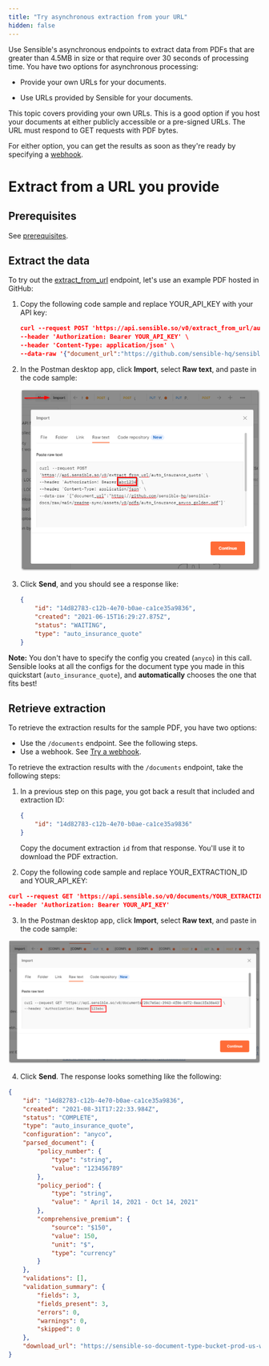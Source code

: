 ```yaml
---
title: "Try asynchronous extraction from your URL"
hidden: false
---
```




Use Sensible's asynchronous endpoints to extract data from PDFs that are greater than 4.5MB in size or that require over 30 seconds of processing time. You have two options for asynchronous processing:

- Provide your own URLs for your documents. 

- Use URLs provided by Sensible for your documents. 

This topic covers providing your own URLs. This is a good option if you host your documents at either publicly accessible or a pre-signed URLs. The URL must respond to GET requests with PDF bytes.

For either option, you can get the results as soon as they're ready by specifying a [webhook](doc:api-tutorial-webhook).

Extract from a URL you provide 
====


Prerequisites
----

See [prerequisites](doc:api-tutorial#section-prerequisites).

Extract the data 
----

To try out the [extract_from_url](https://sensiblehq.readme.io/reference#provide-a-download-url) endpoint, let's use an example PDF hosted in GitHub:

1. Copy the following code sample and replace YOUR_API_KEY with your API key:

   ```json
   curl --request POST 'https://api.sensible.so/v0/extract_from_url/auto_insurance_quote' \
   --header 'Authorization: Bearer YOUR_API_KEY' \
   --header 'Content-Type: application/json' \
   --data-raw '{"document_url":"https://github.com/sensible-hq/sensible-docs/raw/main/readme-sync/assets/v0/pdfs/auto_insurance_anyco_golden.pdf"}'
   ```

   

2. In the Postman desktop app, click **Import**, select **Raw text**, and paste in the code sample:

   ![Click to enlarge](https://raw.githubusercontent.com/sensible-hq/sensible-docs/main/readme-sync/assets/v0/images/final/api_quickstart_postman_1.png)

3. Click **Send**, and you should see a response like:

   ```json
   {
       "id": "14d82783-c12b-4e70-b0ae-ca1ce35a9836",
       "created": "2021-06-15T16:29:27.875Z",
       "status": "WAITING",
       "type": "auto_insurance_quote"
   }
   ```

**Note:** You don't have to specify the config you created (`anyco`) in this call. Sensible looks at all the configs for the document type you made in this quickstart (`auto_insurance_quote`), and **automatically** chooses the one that fits best!

Retrieve extraction
----

 To retrieve the extraction results for the sample PDF, you have two options:

- Use the `/documents` endpoint. See the following steps.
- Use a webhook. See [Try a webhook](doc:api-tutorial-webhook).


To retrieve the extraction results with the  `/documents` endpoint, take the following steps:


1. In a previous step on this page, you got back a result that included and extraction ID:

   ```json
   {
       "id": "14d82783-c12b-4e70-b0ae-ca1ce35a9836"
   }
   ```
   
   Copy the document extraction `id` from that response. You'll use it to download the PDF extraction.
   
3. Copy the following code sample and replace YOUR_EXTRACTION_ID and YOUR_API_KEY:

```json
curl --request GET 'https://api.sensible.so/v0/documents/YOUR_EXTRACTION_ID' \
--header 'Authorization: Bearer YOUR_API_KEY'
```

3. In the Postman desktop app, click **Import**, select **Raw text**, and paste in the code sample:

![Click to enlarge](https://raw.githubusercontent.com/sensible-hq/sensible-docs/main/readme-sync/assets/v0/images/final/api_quickstart_postman_2.png)

4. Click **Send**. The response looks something like the following:

```json
{
    "id": "14d82783-c12b-4e70-b0ae-ca1ce35a9836",
    "created": "2021-08-31T17:22:33.984Z",
    "status": "COMPLETE",
    "type": "auto_insurance_quote",
    "configuration": "anyco",
    "parsed_document": {
        "policy_number": {
            "type": "string",
            "value": "123456789"
        },
        "policy_period": {
            "type": "string",
            "value": " April 14, 2021 - Oct 14, 2021"
        },
        "comprehensive_premium": {
            "source": "$150",
            "value": 150,
            "unit": "$",
            "type": "currency"
        }
    },
    "validations": [],
    "validation_summary": {
        "fields": 3,
        "fields_present": 3,
        "errors": 0,
        "warnings": 0,
        "skipped": 0
    },
    "download_url": "https://sensible-so-document-type-bucket-prod-us-west-2.s3.us-west-2.amazonaws.com/sensible/fc3484c5-3f35-4129-bb29-0ad1291ee9f8/EXTRACTION/14d82783-c12b-4e70-b0ae-ca1ce35a9836.pdf?AWSAccessKeyId=ASIAR355P7ASRMWOLX6W&Expires=1623790786&Signature=REDACTED-amz-security-token=REDACTED"
}
```

